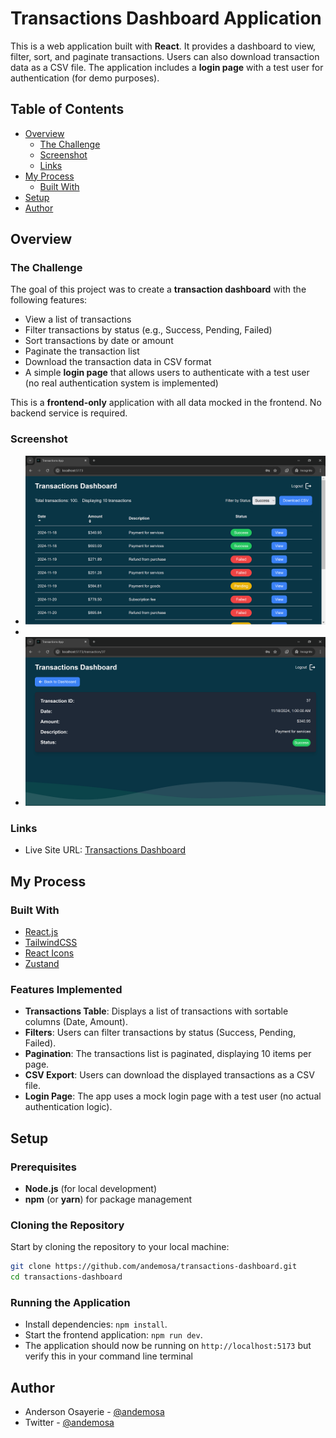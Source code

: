 # Transactions Dashboard Application

This is a web application built with **React**. It provides a dashboard to view, filter, sort, and paginate transactions. Users can also download transaction data as a CSV file. The application includes a **login page** with a test user for authentication (for demo purposes).

## Table of Contents

- [Overview](#overview)
  - [The Challenge](#the-challenge)
  - [Screenshot](#screenshot)
  - [Links](#links)
- [My Process](#my-process)
  - [Built With](#built-with)
- [Setup](#setup)
- [Author](#author)

## Overview

### The Challenge

The goal of this project was to create a **transaction dashboard** with the following features:

- View a list of transactions
- Filter transactions by status (e.g., Success, Pending, Failed)
- Sort transactions by date or amount
- Paginate the transaction list
- Download the transaction data in CSV format
- A simple **login page** that allows users to authenticate with a test user (no real authentication system is implemented)

This is a **frontend-only** application with all data mocked in the frontend. No backend service is required.

### Screenshot

- ![Transactions Dashboard](./screenshots/dashboard.png)
-
- ![Transaction Details](./screenshots/details.png)

### Links

- Live Site URL: [Transactions Dashboard](https://transactions-dashboard-andemosa.vercel.app)

## My Process

### Built With

- [React.js](https://react.dev/)
- [TailwindCSS](https://tailwindcss.com/)
- [React Icons](https://react-icons.github.io/react-icons/)
- [Zustand](https://zustand.docs.pmnd.rs/getting-started/introduction)

### Features Implemented

- **Transactions Table**: Displays a list of transactions with sortable columns (Date, Amount).
- **Filters**: Users can filter transactions by status (Success, Pending, Failed).
- **Pagination**: The transactions list is paginated, displaying 10 items per page.
- **CSV Export**: Users can download the displayed transactions as a CSV file.
- **Login Page**: The app uses a mock login page with a test user (no actual authentication logic).

## Setup

### Prerequisites

- **Node.js** (for local development)
- **npm** (or **yarn**) for package management

### Cloning the Repository

Start by cloning the repository to your local machine:

```bash
git clone https://github.com/andemosa/transactions-dashboard.git
cd transactions-dashboard

```

### Running the Application

- Install dependencies: `npm install`.
- Start the frontend application: `npm run dev`.
- The application should now be running on `http://localhost:5173` but verify this in your command line terminal

## Author

- Anderson Osayerie - [@andemosa](https://andemosa.tech)
- Twitter - [@andemosa](https://www.twitter.com/andemosa)
